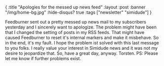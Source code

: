 {
  :title "Apologies for the messed up news feed"
  :layout :post
  :banner "/img/home-bg.jpg"
  :hide-disqus? true
  :tags ["newsletter" "simidude"]
}

Feedburner sent out a pretty messed up news mail to my subscribers yesterday and I sincerely want to apologize. The problem might have been that I changed the setting of posts in my RSS feeds. That might have caused Feedburner to reset it's internal markers and make it misbehave. So in the end, it's my fault. I hope the problem ist solved with this last message to you folks. I really value your interest in Simidude news and it was not my desire to jeopardize that. So, have a great day, anyway. Torsten. PS: Please let me know if further problems exist.
